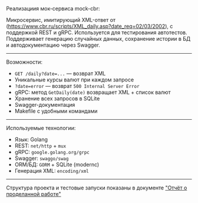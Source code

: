 Реализациия мок-сервиса mock-cbr:

Микросервис, имитирующий XML-ответ от (https://www.cbr.ru/scripts/XML_daily.asp?date_req=02/03/2002), с поддержкой REST и gRPC. Используется для тестирования автотестов. Поддерживает генерацию случайных данных, сохранение истории в БД и автодокументацию через Swagger.

----------------------------------------------------------------

Возможности:
- `GET /daily?date=...` — возврат XML
- Уникальные курсы валют при каждом запросе
- `?date=error` — возврат `500 Internal Server Error`
- gRPC: метод `GetDaily(date)` возвращает XML + список валют
- Хранение всех запросов в SQLite
- Swagger-документация
- Makefile с удобными командами
----------------------------------------------------------------

Используемые технологии:
- Язык: Golang
- REST: `net/http` + `mux`
- gRPC: `google.golang.org/grpc`
- Swagger: `swaggo/swag`
- ORM/БД: `GORM` + SQLite (modernc)
- Генерация XML: `encoding/xml`
----------------------------------------------------------------

Структура проекта и тестовые запуски показаны в документе ["Отчёт о проделанной работе"](./ОтчётПоПпроделаннойРаботе.DOXC)
